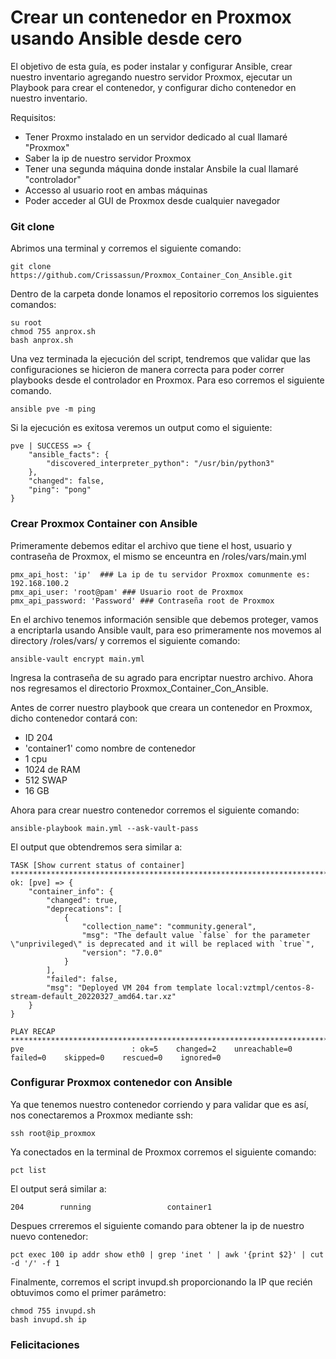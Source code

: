 # Crear un contenedor en Proxmox usando Ansible desde cero

El objetivo de esta guía, es poder instalar y configurar Ansible, crear nuestro inventario agregando nuestro servidor Proxmox, ejecutar un Playbook para crear el contenedor, y configurar dicho contenedor en nuestro inventario.

Requisitos:

- Tener Proxmo instalado en un servidor dedicado al cual llamaré "Proxmox"
- Saber la ip de nuestro servidor Proxmox
- Tener una segunda máquina donde instalar Ansbile la cual llamaré "controlador"
- Accesso al usuario root en ambas máquinas
- Poder acceder al GUI de Proxmox desde cualquier navegador

### Git clone

Abrimos una terminal y corremos el siguiente comando:
```
git clone https://github.com/Crissassun/Proxmox_Container_Con_Ansible.git
```
Dentro de la carpeta donde lonamos el repositorio corremos los siguientes comandos:
```
su root
chmod 755 anprox.sh
bash anprox.sh
```

Una vez terminada la ejecución del script, tendremos que validar que las configuraciones se hicieron de manera correcta para poder correr playbooks desde el controlador en Proxmox. Para eso corremos el siguiente comando.

```
ansible pve -m ping
```

Si la ejecución es exitosa veremos un output como el siguiente:

```
pve | SUCCESS => {
    "ansible_facts": {
        "discovered_interpreter_python": "/usr/bin/python3"
    },
    "changed": false,
    "ping": "pong"
}

```

### Crear Proxmox Container con Ansible

Primeramente debemos editar el archivo que tiene el host, usuario y contraseña de Proxmox, el mismo se enceuntra en /roles/vars/main.yml

```
pmx_api_host: 'ip'  ### La ip de tu servidor Proxmox comunmente es: 192.168.100.2
pmx_api_user: 'root@pam' ### Usuario root de Proxmox
pmx_api_password: 'Password' ### Contraseña root de Proxmox
```

En el archivo tenemos información sensible que debemos proteger, vamos a encriptarla usando Ansible vault, para eso primeramente nos movemos al directory /roles/vars/ y corremos el siguiente comando:

```
ansible-vault encrypt main.yml
```
Ingresa la contraseña de su agrado para encriptar nuestro archivo. Ahora nos regresamos el directorio Proxmox_Container_Con_Ansible.


Antes de correr nuestro playbook que creara un contenedor en Proxmox, dicho contenedor contará con:

- ID 204
- 'container1' como nombre de contenedor
- 1 cpu
- 1024 de RAM
- 512 SWAP
- 16 GB 

Ahora para crear nuestro contenedor corremos el siguiente comando:

```
ansible-playbook main.yml --ask-vault-pass 
```

El output que obtendremos sera similar a:

```
TASK [Show current status of container] **************************************************************************************************************************************************************************************************************************************************************************************
ok: [pve] => {
    "container_info": {
        "changed": true,
        "deprecations": [
            {
                "collection_name": "community.general",
                "msg": "The default value `false` for the parameter \"unprivileged\" is deprecated and it will be replaced with `true`",
                "version": "7.0.0"
            }
        ],
        "failed": false,
        "msg": "Deployed VM 204 from template local:vztmpl/centos-8-stream-default_20220327_amd64.tar.xz"
    }
}

PLAY RECAP *******************************************************************************************************************************************************************************************************************************************************************************************************************
pve                        : ok=5    changed=2    unreachable=0    failed=0    skipped=0    rescued=0    ignored=0

```


### Configurar Proxmox contenedor con Ansible

Ya que tenemos nuestro contenedor corriendo y para validar que es así, nos conectaremos a Proxmox mediante ssh:

```
ssh root@ip_proxmox
```

Ya conectados en la terminal de Proxmox corremos el siguiente comando:

```
pct list
```

El output será similar a:

```
204        running                 container1
```

Despues crreremos el siguiente comando para obtener la ip de nuestro nuevo contenedor:

```
pct exec 100 ip addr show eth0 | grep 'inet ' | awk '{print $2}' | cut -d '/' -f 1
```

Finalmente, corremos el script invupd.sh proporcionando la IP que recién obtuvimos como el primer parámetro:

```
chmod 755 invupd.sh
bash invupd.sh ip
```

### Felicitaciones 
